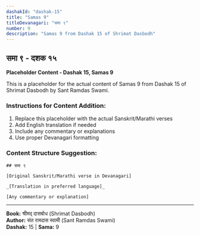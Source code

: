 ```yaml
---
dashakId: "dashak-15"
title: "Samas 9"
titleDevanagari: "समा ९"
number: 9
description: "Samas 9 from Dashak 15 of Shrimat Dasbodh"
---
```


## समा ९ - दशक १५

<!-- TODO: Add the actual Sanskrit/Marathi content here -->

**Placeholder Content - Dashak 15, Samas 9**

This is a placeholder for the actual content of Samas 9 from Dashak 15 of Shrimat Dasbodh by Sant Ramdas Swami.

### Instructions for Content Addition:
1. Replace this placeholder with the actual Sanskrit/Marathi verses
2. Add English translation if needed
3. Include any commentary or explanations
4. Use proper Devanagari formatting

### Content Structure Suggestion:
```
## समा ९

[Original Sanskrit/Marathi verse in Devanagari]

_[Translation in preferred language]_

[Any commentary or explanation]
```

---
**Book:** श्रीमद् दासबोध (Shrimat Dasbodh)  
**Author:** संत रामदास स्वामी (Sant Ramdas Swami)  
**Dashak:** 15 | **Sama:** 9
